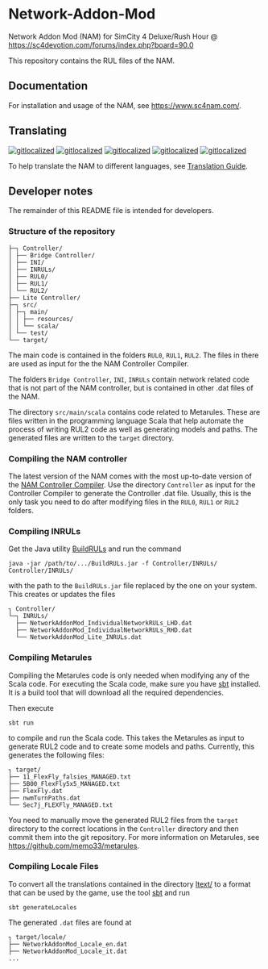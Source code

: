 # Network-Addon-Mod

Network Addon Mod (NAM) for SimCity 4 Deluxe/Rush Hour @ https://sc4devotion.com/forums/index.php?board=90.0

This repository contains the RUL files of the NAM.

## Documentation

For installation and usage of the NAM, see https://www.sc4nam.com/.

## Translating

[![gitlocalized ](https://gitlocalize.com/repo/8289/de/badge.svg)](https://gitlocalize.com/repo/8289/de?utm_source=badge)
[![gitlocalized ](https://gitlocalize.com/repo/8289/fr/badge.svg)](https://gitlocalize.com/repo/8289/fr?utm_source=badge)
[![gitlocalized ](https://gitlocalize.com/repo/8289/it/badge.svg)](https://gitlocalize.com/repo/8289/it?utm_source=badge)
[![gitlocalized ](https://gitlocalize.com/repo/8289/ja/badge.svg)](https://gitlocalize.com/repo/8289/ja?utm_source=badge)
[![gitlocalized ](https://gitlocalize.com/repo/8289/nl/badge.svg)](https://gitlocalize.com/repo/8289/nl?utm_source=badge)

To help translate the NAM to different languages, see [Translation Guide](ltext/README.md).

## Developer notes

The remainder of this README file is intended for developers.

### Structure of the repository

    ├─┐ Controller/
    │ ├── Bridge Controller/
    │ ├── INI/
    │ ├── INRULs/
    │ ├── RUL0/
    │ ├── RUL1/
    │ └── RUL2/
    ├── Lite Controller/
    ├─┐ src/
    │ ├─┐ main/
    │ │ ├── resources/
    │ │ └── scala/
    │ └── test/
    └── target/

The main code is contained in the folders `RUL0`, `RUL1`, `RUL2`.
The files in there are used as input for the
the NAM Controller Compiler.

The folders `Bridge Controller`, `INI`, `INRULs`
contain network related code that is not part of the NAM controller,
but is contained in other .dat files of the NAM.

The directory `src/main/scala` contains code related to Metarules.
These are files written in the programming language Scala
that help automate the process of writing RUL2 code
as well as generating models and paths.
The generated files are written to the `target` directory.

### Compiling the NAM controller

The latest version of the NAM comes with the most up-to-date version of the
[NAM Controller Compiler](https://github.com/memo33/NAMControllerCompiler).
Use the directory `Controller` as input for the Controller Compiler to generate the Controller .dat file.
Usually, this is the only task you need to do after modifying files in the `RUL0`, `RUL1` or `RUL2` folders.

### Compiling INRULs

Get the Java utility [BuildRULs](https://www.dropbox.com/s/ckwhy11xxaz3z1q/BuildRULs_01.zip?dl=0) and run the command

    java -jar /path/to/.../BuildRULs.jar -f Controller/INRULs/ Controller/INRULs/

with the path to the `BuildRULs.jar` file replaced by the one on your system.
This creates or updates the files

    ┐ Controller/
    └─┐ INRULs/
      ├── NetworkAddonMod_IndividualNetworkRULs_LHD.dat
      ├── NetworkAddonMod_IndividualNetworkRULs_RHD.dat
      └── NetworkAddonMod_Lite_INRULs.dat

### Compiling Metarules

Compiling the Metarules code is only needed when modifying any of the Scala code.
For executing the Scala code, make sure you have [sbt](https://www.scala-sbt.org/) installed.
It is a build tool that will download all the required dependencies.

Then execute

    sbt run

to compile and run the Scala code.
This takes the Metarules as input to generate RUL2 code and to create some models and paths.
Currently, this generates the following files:

    ┐ target/
    ├── 11_FlexFly_falsies_MANAGED.txt
    ├── 5B00_FlexFly5x5_MANAGED.txt
    ├── FlexFly.dat
    ├── nwmTurnPaths.dat
    └── Sec7j_FLEXFly_MANAGED.txt

You need to manually move the generated RUL2 files from the `target` directory
to the correct locations in the `Controller` directory and then commit them into the git repository.
For more information on Metarules, see https://github.com/memo33/metarules.

### Compiling Locale Files

To convert all the translations contained in the directory [ltext/](ltext/)
to a format that can be used by the game,
use the tool [sbt](https://www.scala-sbt.org/) and run

    sbt generateLocales

The generated `.dat` files are found at

    ┐ target/locale/
    ├── NetworkAddonMod_Locale_en.dat
    ├── NetworkAddonMod_Locale_it.dat
    ...
